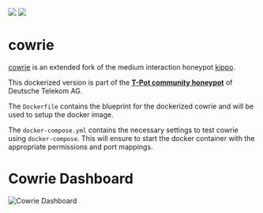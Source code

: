 [![](https://images.microbadger.com/badges/version/dtagdevsec/cowrie:1804.svg)](https://microbadger.com/images/dtagdevsec/cowrie:1804 "Get your own version badge on microbadger.com") [![](https://images.microbadger.com/badges/image/dtagdevsec/cowrie:1804.svg)](https://microbadger.com/images/dtagdevsec/cowrie:1804 "Get your own image badge on microbadger.com")

# cowrie

[cowrie](http://www.micheloosterhof.com/cowrie/) is an extended fork of the medium interaction honeypot [kippo](https://github.com/desaster/kippo).

This dockerized version is part of the **[T-Pot community honeypot](http://dtag-dev-sec.github.io/)** of Deutsche Telekom AG.

The `Dockerfile` contains the blueprint for the dockerized cowrie and will be used to setup the docker image.  

The `docker-compose.yml` contains the necessary settings to test cowrie using `docker-compose`. This will ensure to start the docker container with the appropriate permissions and port mappings.

# Cowrie Dashboard

![Cowrie Dashboard](https://raw.githubusercontent.com/dtag-dev-sec/tpotce/master/docker/cowrie/doc/dashboard.png)
